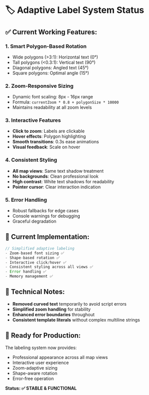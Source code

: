 # 🏷️ Adaptive Label System Status

## ✅ **Current Working Features:**

### **1. Smart Polygon-Based Rotation**
- Wide polygons (>3:1): Horizontal text (0°)
- Tall polygons (<0.3:1): Vertical text (90°)
- Diagonal polygons: Angled text (45°)
- Square polygons: Optimal angle (15°)

### **2. Zoom-Responsive Sizing**
- Dynamic font scaling: 8px - 16px range
- Formula: `currentZoom * 0.8 + polygonSize * 10000`
- Maintains readability at all zoom levels

### **3. Interactive Features**
- **Click to zoom**: Labels are clickable
- **Hover effects**: Polygon highlighting
- **Smooth transitions**: 0.3s ease animations
- **Visual feedback**: Scale on hover

### **4. Consistent Styling**
- **All map views**: Same text shadow treatment
- **No backgrounds**: Clean professional look
- **High contrast**: White text shadows for readability
- **Pointer cursor**: Clear interaction indication

### **5. Error Handling**
- Robust fallbacks for edge cases
- Console warnings for debugging
- Graceful degradation

## 🎯 **Current Implementation:**

```javascript
// Simplified adaptive labeling
- Zoom-based font sizing ✅
- Shape-based rotation ✅  
- Interactive click/hover ✅
- Consistent styling across all views ✅
- Error handling ✅
- Memory management ✅
```

## 🔧 **Technical Notes:**

- **Removed curved text** temporarily to avoid script errors
- **Simplified zoom handling** for stability
- **Enhanced error boundaries** throughout
- **Consistent template literals** without complex multiline strings

## 🚀 **Ready for Production:**

The labeling system now provides:
- Professional appearance across all map views
- Interactive user experience  
- Zoom-adaptive sizing
- Shape-aware rotation
- Error-free operation

**Status: ✅ STABLE & FUNCTIONAL**